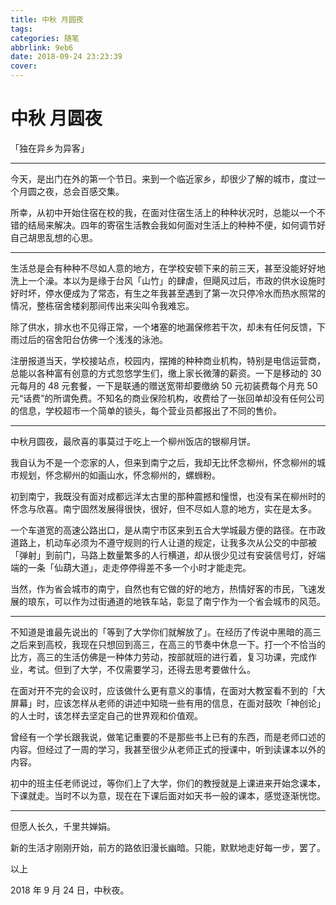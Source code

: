 ```yaml
---
title: 中秋 月圆夜
tags:
categories: 随笔
abbrlink: 9eb6
date: 2018-09-24 23:23:39
cover:
---
```

# 中秋 月圆夜

「独在异乡为异客」

---

今天，是出门在外的第一个节日。来到一个临近家乡，却很少了解的城市，度过一个月圆之夜，总会百感交集。

所幸，从初中开始住宿在校的我，在面对住宿生活上的种种状况时，总能以一个不错的结局来解决。四年的寄宿生活教会我如何面对生活上的种种不便，如何调节好自己胡思乱想的心思。

---

生活总是会有种种不尽如人意的地方，在学校安顿下来的前三天，甚至没能好好地洗上一个澡。本以为是缘于台风「山竹」的肆虐，但飓风过后，市政的供水设施时好时坏，停水便成为了常态，有生之年我甚至遇到了第一次只停冷水而热水照常的情况，整栋宿舍楼刹那间传出来尖叫令我难忘。

除了供水，排水也不见得正常，一个堵塞的地漏保修若干次，却未有任何反馈，下雨过后的宿舍阳台仿佛一个浅浅的泳池。

注册报道当天，学校接站点，校园内，摆摊的种种商业机构，特别是电信运营商，总能以各种富有创意的方式忽悠学生们，缴上家长微薄的薪资。一下是移动的 30 元每月的 48 元套餐，一下是联通的赠送宽带却要缴纳 50 元初装费每个月充 50 元“话费”的所谓免费。不知名的商业保险机构，收费给了一张回单却没有任何公司的信息，学校超市一个简单的锁头，每个营业员都报出了不同的售价。

---

中秋月圆夜，最欣喜的事莫过于吃上一个柳州饭店的银柳月饼。

我自认为不是一个恋家的人，但来到南宁之后，我却无比怀念柳州，怀念柳州的城市规划，怀念柳州的如画山水，怀念柳州的，螺蛳粉。

初到南宁，我既没有面对成都远洋太古里的那种震撼和憧憬，也没有呆在柳州时的怀念与欣喜。南宁固然发展得很快，很好，但不尽如人意的地方，实在是太多。

一个车道宽的高速公路出口，是从南宁市区来到五合大学城最方便的路径。在市政道路上，机动车必须为不遵守规则的行人让道的规定，让我多次从公交的中部被「弹射」到前门，马路上数量繁多的人行横道，却从很少见过有安装信号灯，好端端的一条「仙葫大道」，走走停停得差不多一个小时才能走完。

当然，作为省会城市的南宁，自然也有它做的好的地方，热情好客的市民，飞速发展的琅东，可以作为过街通道的地铁车站，彰显了南宁作为一个省会城市的风范。

---

不知道是谁最先说出的「等到了大学你们就解放了」。在经历了传说中黑暗的高三之后来到高校，我现在只想回到高三，在高三的节奏中休息一下。打一个不恰当的比方，高三的生活仿佛是一种体力劳动，按部就班的进行着，复习功课，完成作业，考试。但到了大学，不仅需要学习，还得去思考要做什么。

在面对开不完的会议时，应该做什么更有意义的事情，在面对大教室看不到的「大屏幕」时，应该怎样从老师的讲述中知晓一些有用的信息，在面对鼓吹「神创论」的人士时，该怎样去坚定自己的世界观和价值观。

曾经有一个学长跟我说，做笔记重要的不是那些书上已有的东西，而是老师口述的内容。但经过了一周的学习，我甚至很少从老师正式的授课中，听到读课本以外的内容。

初中的班主任老师说过，等你们上了大学，你们的教授就是上课进来开始念课本，下课就走。当时不以为意，现在在下课后面对如天书一般的课本，感觉逐渐恍惚。

---

但愿人长久，千里共婵娟。

新的生活才刚刚开始，前方的路依旧漫长幽暗。只能，默默地走好每一步，罢了。

以上

2018 年 9 月 24 日，中秋夜。
